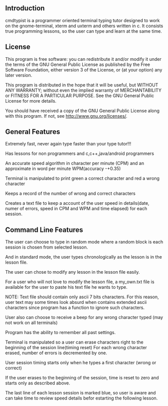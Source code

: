 Introduction
------------

cmdtypist is a programmer oriented terminal typing tutor designed to work 
on the gnome-terminal, xterm and uxterm and others written in c. It consists
true programming lessons, so the user can type and learn at the same time.

License
-------

This program is free software: you can redistribute it and/or modify
it under the terms of the GNU General Public License as published by
the Free Software Foundation, either version 3 of the License, or
(at your option) any later version.

This program is distributed in the hope that it will be useful,
but WITHOUT ANY WARRANTY; without even the implied warranty of
MERCHANTABILITY or FITNESS FOR A PARTICULAR PURPOSE.  See the
GNU General Public License for more details.

You should have received a copy of the GNU General Public License
along with this program.  If not, see <http://www.gnu.org/licenses/>.

General Features
----------------

Extremely fast, never again type faster than your type tutor!!!

Has lessons for non programmers and c,c++,java/android programmers

An accurate speed algorithm in character per minute (CPM) and an approximate
in word per minute WPM(accuracy -+0.35)

Terminal is manipulated to print green a correct character and red a wrong
character

Keeps a record of the number of wrong and correct characters

Creates a text file to keep a account of the user speed in details(date,
numer of errors, speed in CPM and WPM and time elapsed) for each session.


Command Line Features
---------------------

The user can choose to type in random mode where a random block is each 
session is chosen from selected lesson.

And in standard mode, the user types chronologically as the lesson is in
the lesson file. 

The user can chose to modify any lesson in the lesson file easily.

For a user who will not love to modify the lesson file, a my_own.txt file
is available for the user to paste his text file he wants to type.

NOTE: Text file should contain only ascii 7 bits characters. For this reason,
user text may some times look absurd when contains extended ascii characters 
since program has a function to ignore such characters.

User also can choose to receive a beep for any wrong character typed (may
not work on all terminals)

Program has the ability to remember all past settings.

Terminal is manipulated so a user can erase characters right to the beginning
of the session line(timing reset) For each wrong character erased, number of 
errors is decremented by one.

User session timing starts only when he types a first character (wrong or 
correct)

If the user erases to the beginning of the session, time is reset to zero
and starts only as described above.

The last line of each lesson session is marked blue, so user is aware and 
can take time to review speed details befor estarting the following lesson.





